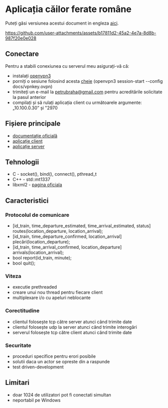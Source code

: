# Aplicația căilor ferate române

Puteți găsi versiunea acestui document in engleza [aici](./../README.md).

https://github.com/user-attachments/assets/b17811d2-45a2-4e7a-8d8b-987f20e0e028

## Conectare

Pentru a stabili conexiunea cu serverul meu asigurați-vă că:

- instalați [openvpn3](https://community.openvpn.net/openvpn/wiki/OpenVPN3Linux)
- porniți o sesiune folosind acesta [cheie](./docs/vpnkey.ovpn) (openvpn3 session-start --config docs/vpnkey.ovpn)
- trimiteți un e-mail la petrubraha@gmail.com pentru acreditările solicitate la pasul anterior
- compilați și să rulați aplicația client cu următoarele argumente: „10.100.0.30” și "2970

## Fișiere principale

- [documentație oficială](./RR_documentation.pdf)
- [aplicație client](./../client.c)
- [aplicație server](./../server.c)

## Tehnologii

- C - socket(), bind(), connect(), pthread_t
- C++ - std::mt1337
- libxml2 - [pagina oficiala](https://gitlab.gnome.org/GNOME/libxml2)

## Caracteristici

### Protocolul de comunicare

- [id_train, time_departure_estimated, time_arrival_estimated, status] routes(location_departure, location_arrival);
- [id_train, time_departure_confirmed, location_arrival] plecări(location_departure);
- [id_train, time_arrival_confirmed, location_departure] arrivals(location_arrival);
- bool report(id_train, minute);
- bool quit();

### Viteza
	
- executie prethreaded
- creare unui nou thread pentru fiecare client
- multiplexare i/o cu ​​apeluri neblocante

### Corectitudine

- clientul folosește tcp către server atunci când trimite date
- clientul folosește udp la server atunci când trimite interogări
- serverul folosește tcp către client atunci când trimite date

### Securitate

- proceduri specifice pentru erori posibile
- solutii daca un actor se opreste din a raspunde
- test driven-development

## Limitari

- doar 1024 de utilizatori pot fi conectati simultan
- neportabil pe Windows
